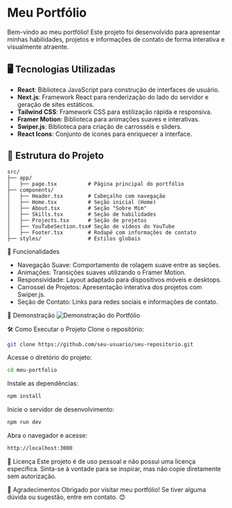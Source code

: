 # Meu Portfólio

Bem-vindo ao meu portfólio! Este projeto foi desenvolvido para apresentar minhas habilidades, projetos e informações de contato de forma interativa e visualmente atraente.

## 🖥️ Tecnologias Utilizadas

- **React**: Biblioteca JavaScript para construção de interfaces de usuário.
- **Next.js**: Framework React para renderização do lado do servidor e geração de sites estáticos.
- **Tailwind CSS**: Framework CSS para estilização rápida e responsiva.
- **Framer Motion**: Biblioteca para animações suaves e interativas.
- **Swiper.js**: Biblioteca para criação de carrosséis e sliders.
- **React Icons**: Conjunto de ícones para enriquecer a interface.

## 📂 Estrutura do Projeto

```plaintext
src/
├── app/
│   ├── page.tsx          # Página principal do portfólio
├── components/
│   ├── Header.tsx        # Cabeçalho com navegação
│   ├── Home.tsx          # Seção inicial (Home)
│   ├── About.tsx         # Seção "Sobre Mim"
│   ├── Skills.tsx        # Seção de habilidades
│   ├── Projects.tsx      # Seção de projetos
│   ├── YouTubeSection.tsx# Seção de vídeos do YouTube
│   ├── Footer.tsx        # Rodapé com informações de contato
├── styles/               # Estilos globais

```

🚀 Funcionalidades
- Navegação Suave: Comportamento de rolagem suave entre as seções.
- Animações: Transições suaves utilizando o Framer Motion.
- Responsividade: Layout adaptado para dispositivos móveis e desktops.
- Carrossel de Projetos: Apresentação interativa dos projetos com Swiper.js.
- Seção de Contato: Links para redes sociais e informações de contato.

📸 Demonstração
![Demonstração do Portfólio](./demo.gif)

🛠️ Como Executar o Projeto
Clone o repositório:

```bash 
git clone https://github.com/seu-usuario/seu-repositorio.git
```
Acesse o diretório do projeto:
```bash 
cd meu-portfolio
```
Instale as dependências:
```bash 
npm install
```
Inicie o servidor de desenvolvimento:
```bash 
npm run dev
```
Abra o navegador e acesse:
```bash 
http://localhost:3000
```


📝 Licença
Este projeto é de uso pessoal e não possui uma licença específica. Sinta-se à vontade para se inspirar, mas não copie diretamente sem autorização.

🌟 Agradecimentos
Obrigado por visitar meu portfólio! Se tiver alguma dúvida ou sugestão, entre em contato. 😊
